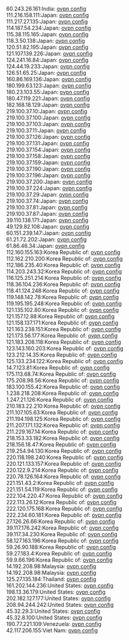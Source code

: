 60.243.26.161:India: [ovpn config](vpn/60_243_26_161.ovpn)  
111.216.158.111:Japan: [ovpn config](vpn/111_216_158_111.ovpn)  
111.217.27.135:Japan: [ovpn config](vpn/111_217_27_135.ovpn)  
114.187.54.234:Japan: [ovpn config](vpn/114_187_54_234.ovpn)  
115.38.115.165:Japan: [ovpn config](vpn/115_38_115_165.ovpn)  
118.3.50.138:Japan: [ovpn config](vpn/118_3_50_138.ovpn)  
120.51.82.195:Japan: [ovpn config](vpn/120_51_82_195.ovpn)  
121.107.139.226:Japan: [ovpn config](vpn/121_107_139_226.ovpn)  
124.241.16.84:Japan: [ovpn config](vpn/124_241_16_84.ovpn)  
124.44.19.233:Japan: [ovpn config](vpn/124_44_19_233.ovpn)  
126.51.65.25:Japan: [ovpn config](vpn/126_51_65_25.ovpn)  
160.86.169.136:Japan: [ovpn config](vpn/160_86_169_136.ovpn)  
180.199.63.123:Japan: [ovpn config](vpn/180_199_63_123.ovpn)  
180.23.103.55:Japan: [ovpn config](vpn/180_23_103_55.ovpn)  
180.47.119.221:Japan: [ovpn config](vpn/180_47_119_221.ovpn)  
182.168.18.129:Japan: [ovpn config](vpn/182_168_18_129.ovpn)  
219.100.37.10:Japan: [ovpn config](vpn/219_100_37_10.ovpn)  
219.100.37.100:Japan: [ovpn config](vpn/219_100_37_100.ovpn)  
219.100.37.103:Japan: [ovpn config](vpn/219_100_37_103.ovpn)  
219.100.37.11:Japan: [ovpn config](vpn/219_100_37_11.ovpn)  
219.100.37.126:Japan: [ovpn config](vpn/219_100_37_126.ovpn)  
219.100.37.131:Japan: [ovpn config](vpn/219_100_37_131.ovpn)  
219.100.37.154:Japan: [ovpn config](vpn/219_100_37_154.ovpn)  
219.100.37.158:Japan: [ovpn config](vpn/219_100_37_158.ovpn)  
219.100.37.159:Japan: [ovpn config](vpn/219_100_37_159.ovpn)  
219.100.37.190:Japan: [ovpn config](vpn/219_100_37_190.ovpn)  
219.100.37.196:Japan: [ovpn config](vpn/219_100_37_196.ovpn)  
219.100.37.200:Japan: [ovpn config](vpn/219_100_37_200.ovpn)  
219.100.37.224:Japan: [ovpn config](vpn/219_100_37_224.ovpn)  
219.100.37.29:Japan: [ovpn config](vpn/219_100_37_29.ovpn)  
219.100.37.74:Japan: [ovpn config](vpn/219_100_37_74.ovpn)  
219.100.37.81:Japan: [ovpn config](vpn/219_100_37_81.ovpn)  
219.100.37.87:Japan: [ovpn config](vpn/219_100_37_87.ovpn)  
39.110.138.171:Japan: [ovpn config](vpn/39_110_138_171.ovpn)  
49.129.82.108:Japan: [ovpn config](vpn/49_129_82_108.ovpn)  
60.151.239.147:Japan: [ovpn config](vpn/60_151_239_147.ovpn)  
61.21.72.202:Japan: [ovpn config](vpn/61_21_72_202.ovpn)  
61.86.46.34:Japan: [ovpn config](vpn/61_86_46_34.ovpn)  
112.160.155.163:Korea Republic of: [ovpn config](vpn/112_160_155_163.ovpn)  
112.162.210.200:Korea Republic of: [ovpn config](vpn/112_162_210_200.ovpn)  
112.186.235.40:Korea Republic of: [ovpn config](vpn/112_186_235_40.ovpn)  
114.203.243.32:Korea Republic of: [ovpn config](vpn/114_203_243_32.ovpn)  
116.125.251.214:Korea Republic of: [ovpn config](vpn/116_125_251_214.ovpn)  
118.36.104.236:Korea Republic of: [ovpn config](vpn/118_36_104_236.ovpn)  
118.41.124.248:Korea Republic of: [ovpn config](vpn/118_41_124_248.ovpn)  
119.148.142.78:Korea Republic of: [ovpn config](vpn/119_148_142_78.ovpn)  
119.195.195.248:Korea Republic of: [ovpn config](vpn/119_195_195_248.ovpn)  
121.135.102.80:Korea Republic of: [ovpn config](vpn/121_135_102_80.ovpn)  
121.157.12.88:Korea Republic of: [ovpn config](vpn/121_157_12_88.ovpn)  
121.158.137.171:Korea Republic of: [ovpn config](vpn/121_158_137_171.ovpn)  
121.163.238.151:Korea Republic of: [ovpn config](vpn/121_163_238_151.ovpn)  
121.173.56.177:Korea Republic of: [ovpn config](vpn/121_173_56_177.ovpn)  
121.183.208.118:Korea Republic of: [ovpn config](vpn/121_183_208_118.ovpn)  
123.143.160.203:Korea Republic of: [ovpn config](vpn/123_143_160_203.ovpn)  
123.212.14.35:Korea Republic of: [ovpn config](vpn/123_212_14_35.ovpn)  
125.133.234.122:Korea Republic of: [ovpn config](vpn/125_133_234_122.ovpn)  
14.7.123.81:Korea Republic of: [ovpn config](vpn/14_7_123_81.ovpn)  
175.113.68.74:Korea Republic of: [ovpn config](vpn/175_113_68_74.ovpn)  
175.208.98.56:Korea Republic of: [ovpn config](vpn/175_208_98_56.ovpn)  
183.100.155.42:Korea Republic of: [ovpn config](vpn/183_100_155_42.ovpn)  
1.238.218.208:Korea Republic of: [ovpn config](vpn/1_238_218_208.ovpn)  
1.247.21.126:Korea Republic of: [ovpn config](vpn/1_247_21_126.ovpn)  
210.183.22.210:Korea Republic of: [ovpn config](vpn/210_183_22_210.ovpn)  
211.107.105.63:Korea Republic of: [ovpn config](vpn/211_107_105_63.ovpn)  
211.194.198.125:Korea Republic of: [ovpn config](vpn/211_194_198_125.ovpn)  
211.207.171.132:Korea Republic of: [ovpn config](vpn/211_207_171_132.ovpn)  
211.229.167.14:Korea Republic of: [ovpn config](vpn/211_229_167_14.ovpn)  
218.153.33.182:Korea Republic of: [ovpn config](vpn/218_153_33_182.ovpn)  
218.156.18.47:Korea Republic of: [ovpn config](vpn/218_156_18_47.ovpn)  
219.254.94.130:Korea Republic of: [ovpn config](vpn/219_254_94_130.ovpn)  
220.118.198.240:Korea Republic of: [ovpn config](vpn/220_118_198_240.ovpn)  
220.121.133.157:Korea Republic of: [ovpn config](vpn/220_121_133_157.ovpn)  
220.122.9.214:Korea Republic of: [ovpn config](vpn/220_122_9_214.ovpn)  
220.78.126.164:Korea Republic of: [ovpn config](vpn/220_78_126_164.ovpn)  
221.151.43.2:Korea Republic of: [ovpn config](vpn/221_151_43_2.ovpn)  
221.151.54.119:Korea Republic of: [ovpn config](vpn/221_151_54_119.ovpn)  
222.104.220.47:Korea Republic of: [ovpn config](vpn/222_104_220_47.ovpn)  
222.113.26.12:Korea Republic of: [ovpn config](vpn/222_113_26_12.ovpn)  
222.120.175.168:Korea Republic of: [ovpn config](vpn/222_120_175_168.ovpn)  
222.234.60.181:Korea Republic of: [ovpn config](vpn/222_234_60_181.ovpn)  
27.126.26.66:Korea Republic of: [ovpn config](vpn/27_126_26_66.ovpn)  
39.117.176.242:Korea Republic of: [ovpn config](vpn/39_117_176_242.ovpn)  
39.117.34.230:Korea Republic of: [ovpn config](vpn/39_117_34_230.ovpn)  
58.127.163.196:Korea Republic of: [ovpn config](vpn/58_127_163_196.ovpn)  
59.26.90.188:Korea Republic of: [ovpn config](vpn/59_26_90_188.ovpn)  
59.27.183.4:Korea Republic of: [ovpn config](vpn/59_27_183_4.ovpn)  
59.9.66.196:Korea Republic of: [ovpn config](vpn/59_9_66_196.ovpn)  
14.192.208.98:Malaysia: [ovpn config](vpn/14_192_208_98.ovpn)  
14.192.208.98:Malaysia: [ovpn config](vpn/14_192_208_98.ovpn)  
125.27.135.184:Thailand: [ovpn config](vpn/125_27_135_184.ovpn)  
161.202.144.236:United States: [ovpn config](vpn/161_202_144_236.ovpn)  
198.13.36.179:United States: [ovpn config](vpn/198_13_36_179.ovpn)  
202.182.127.177:United States: [ovpn config](vpn/202_182_127_177.ovpn)  
208.94.244.242:United States: [ovpn config](vpn/208_94_244_242.ovpn)  
45.32.29.3:United States: [ovpn config](vpn/45_32_29_3.ovpn)  
45.32.8.100:United States: [ovpn config](vpn/45_32_8_100.ovpn)  
190.77.221.109:Venezuela: [ovpn config](vpn/190_77_221_109.ovpn)  
42.117.206.155:Viet Nam: [ovpn config](vpn/42_117_206_155.ovpn)  

